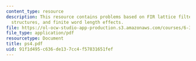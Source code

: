 ```yaml
---
content_type: resource
description: This resource contains problems based on FIR lattice filter, flow graph
  structures, and finite word length effects.
file: https://ol-ocw-studio-app-production.s3.amazonaws.com/courses/6-341-discrete-time-signal-processing-fall-2005/91f1d495c636de137cc4f57831651fef_ps4.pdf
file_type: application/pdf
resourcetype: Document
title: ps4.pdf
uid: 91f1d495-c636-de13-7cc4-f57831651fef
---
```

